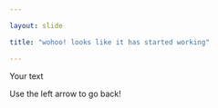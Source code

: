```yaml
---

layout: slide

title: "wohoo! looks like it has started working"

---
```


Your text

Use the left arrow to go back!
